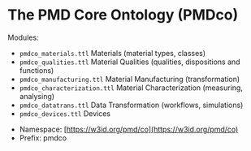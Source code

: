 # The PMD Core Ontology (PMDco) 

Modules:

 - ```pmdco_materials.ttl``` Materials (material types, classes)
 - ```pmdco_qualities.ttl``` Material Qualities (qualities, dispositions and functions)
 - ```pmdco_manufacturing.ttl``` Material Manufacturing (transformation)
 - ```pmdco_characterization.ttl``` Material Characterization (measuring, analysing)
 - ```pmdco_datatrans.ttl``` Data Transformation (workflows, simulations)
 - ```pmdco_devices.ttl``` Devices
 

* Namespace: [https://w3id.org/pmd/co](https://w3id.org/pmd/co)
* Prefix: pmdco



